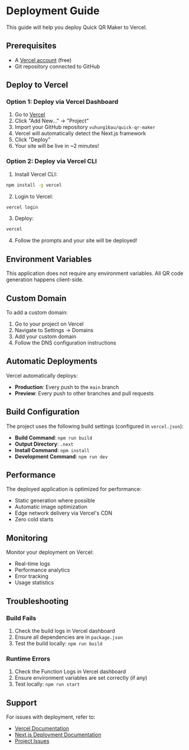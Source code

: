 # Deployment Guide

This guide will help you deploy Quick QR Maker to Vercel.

## Prerequisites

- A [Vercel account](https://vercel.com/signup) (free)
- Git repository connected to GitHub

## Deploy to Vercel

### Option 1: Deploy via Vercel Dashboard

1. Go to [Vercel](https://vercel.com)
2. Click "Add New..." → "Project"
3. Import your GitHub repository `vuhung16au/quick-qr-maker`
4. Vercel will automatically detect the Next.js framework
5. Click "Deploy"
6. Your site will be live in ~2 minutes!

### Option 2: Deploy via Vercel CLI

1. Install Vercel CLI:
```bash
npm install -g vercel
```

2. Login to Vercel:
```bash
vercel login
```

3. Deploy:
```bash
vercel
```

4. Follow the prompts and your site will be deployed!

## Environment Variables

This application does not require any environment variables. All QR code generation happens client-side.

## Custom Domain

To add a custom domain:

1. Go to your project on Vercel
2. Navigate to Settings → Domains
3. Add your custom domain
4. Follow the DNS configuration instructions

## Automatic Deployments

Vercel automatically deploys:
- **Production**: Every push to the `main` branch
- **Preview**: Every push to other branches and pull requests

## Build Configuration

The project uses the following build settings (configured in `vercel.json`):

- **Build Command**: `npm run build`
- **Output Directory**: `.next`
- **Install Command**: `npm install`
- **Development Command**: `npm run dev`

## Performance

The deployed application is optimized for performance:
- Static generation where possible
- Automatic image optimization
- Edge network delivery via Vercel's CDN
- Zero cold starts

## Monitoring

Monitor your deployment on Vercel:
- Real-time logs
- Performance analytics
- Error tracking
- Usage statistics

## Troubleshooting

### Build Fails

1. Check the build logs in Vercel dashboard
2. Ensure all dependencies are in `package.json`
3. Test the build locally: `npm run build`

### Runtime Errors

1. Check the Function Logs in Vercel dashboard
2. Ensure environment variables are set correctly (if any)
3. Test locally: `npm run start`

## Support

For issues with deployment, refer to:
- [Vercel Documentation](https://vercel.com/docs)
- [Next.js Deployment Documentation](https://nextjs.org/docs/deployment)
- [Project Issues](https://github.com/vuhung16au/quick-qr-maker/issues)
